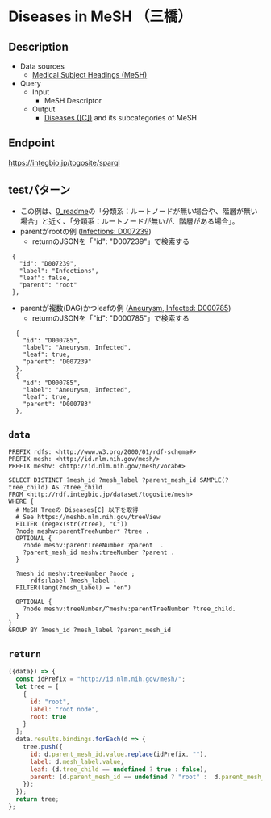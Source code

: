 # Diseases in MeSH （三橋）

## Description

- Data sources
    -  [Medical Subject Headings (MeSH)](https://www.nlm.nih.gov/mesh/meshhome.html) 
- Query
    - Input
        - MeSH Descriptor
    - Output
        -  [Diseases ([C])](https://meshb.nlm.nih.gov/treeView) and its subcategories of MeSH

## Endpoint

https://integbio.jp/togosite/sparql

## testパターン
- この例は、[0_readme](https://togodx.integbio.jp/sparqlist_dev/0_readme)の「分類系：ルートノードが無い場合や、階層が無い場合」と近く、「分類系：ルートノードが無いが、階層がある場合」。
- parentがrootの例 ([Infections: D007239](https://meshb.nlm.nih.gov/record/ui?ui=D007239))
  - returnのJSONを「"id": "D007239"」で検索する
 ```
  {
    "id": "D007239",
    "label": "Infections",
    "leaf": false,
    "parent": "root"
  },
 ```
- parentが複数(DAG)かつleafの例 ([Aneurysm, Infected: D000785](https://meshb.nlm.nih.gov/record/ui?ui=D000785))
   -  returnのJSONを「"id": "D000785"」で検索する
```
  {
    "id": "D000785",
    "label": "Aneurysm, Infected",
    "leaf": true,
    "parent": "D007239"
  },
  {
    "id": "D000785",
    "label": "Aneurysm, Infected",
    "leaf": true,
    "parent": "D000783"
  },
```

## `data`
```
PREFIX rdfs: <http://www.w3.org/2000/01/rdf-schema#>
PREFIX mesh: <http://id.nlm.nih.gov/mesh/>
PREFIX meshv: <http://id.nlm.nih.gov/mesh/vocab#>

SELECT DISTINCT ?mesh_id ?mesh_label ?parent_mesh_id SAMPLE(?tree_child) AS ?tree_child
FROM <http://rdf.integbio.jp/dataset/togosite/mesh>
WHERE {
  # MeSH Treeの Diseases[C] 以下を取得
  # See https://meshb.nlm.nih.gov/treeView
  FILTER (regex(str(?tree), "C"))
  ?node meshv:parentTreeNumber* ?tree .
  OPTIONAL {
    ?node meshv:parentTreeNumber ?parent  .
    ?parent_mesh_id meshv:treeNumber ?parent .
  }

  ?mesh_id meshv:treeNumber ?node ;
      rdfs:label ?mesh_label .
  FILTER(lang(?mesh_label) = "en")
  
  OPTIONAL {
    ?node meshv:treeNumber/^meshv:parentTreeNumber ?tree_child.
  }
}
GROUP BY ?mesh_id ?mesh_label ?parent_mesh_id
```

## `return`

```javascript
({data}) => {
  const idPrefix = "http://id.nlm.nih.gov/mesh/";
  let tree = [
    {
      id: "root",
      label: "root node",
      root: true
    }
  ];
  data.results.bindings.forEach(d => {
    tree.push({
      id: d.parent_mesh_id.value.replace(idPrefix, ""),
      label: d.mesh_label.value,
      leaf: (d.tree_child == undefined ? true : false),
      parent: (d.parent_mesh_id == undefined ? "root" :  d.parent_mesh_id.value.replace(idPrefix, ""))
    });
  });
  return tree;
};
```